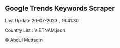 

## Google Trends Keywords Scraper 
 
Last Update 20-07-2023 , 16:41:30

Country List :
VIETNAM.json



© Abdul Muttaqin 
